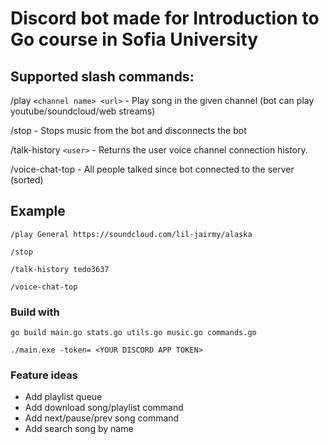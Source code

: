 # Discord bot made for Introduction to Go course in Sofia University

## Supported slash commands:
/play `<channel name> <url>` - Play song in the given channel (bot can play youtube/soundcloud/web streams)

/stop - Stops music from the bot and disconnects the bot

/talk-history `<user>` - Returns the user voice channel connection history.

/voice-chat-top - All people talked since bot connected to the server (sorted)

## Example 
```
/play General https://soundcloud.com/lil-jairmy/alaska
```
```
/stop
```
```
/talk-history tedo3637
```
```
/voice-chat-top
```

### Build with
```
go build main.go stats.go utils.go music.go commands.go
```
```
./main.exe -token= <YOUR DISCORD APP TOKEN>
```

### Feature ideas
* Add playlist queue
* Add download song/playlist command
* Add next/pause/prev song command
* Add search song by name